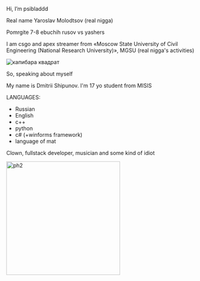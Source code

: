 Hi, I’m psibladdd

Real name Yaroslav Molodtsov (real nigga)

Pomrgite 7-8 ebuchih rusov vs yashers

I am csgo and apex streamer from «Moscow State University of Civil Engineering (National Research University)», MGSU (real nigga's activities)


![капибара квадрат](https://github.com/psibladdd/psibladdd/assets/151432491/18c7c714-0bcc-40b9-8af4-746e1190a9e8)

So, speaking about myself

My name is Dmitrii Shipunov. I'm 17 yo student from MISIS

LANGUAGES:
- Russian
- English
- c++
- python
- c# (+winforms framework)
- language of mat

Clown, fullstack developer, musician and some kind of idiot

<img width="300" alt="ph2" src="https://github.com/psibladdd/psibladdd/assets/151432491/c239bc99-1af0-44d1-90ff-11e341215108">

<!---
psibladdd/psibladdd is a ✨ special ✨ repository because its `README.md` (this file) appears on your GitHub profile.
You can click the Preview link to take a look at your changes.
--->
